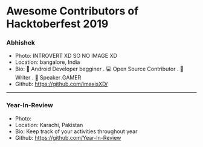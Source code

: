 # Awesome Contributors of Hacktoberfest 2019

### Abhishek
- Photo: INTROVERT XD SO NO IMAGE XD
- Location: bangalore, India
- Bio: 📱 Android Developer begginer . 💻 Open Source Contributor . 📝Writer . 🎤 Speaker .GAMER 
- Github: https://github.com/imaxisXD/

-----------

### Year-In-Review
- Photo: 
- Location: Karachi, Pakistan
- Bio: Keep track of your activities throughout year
- Github: https://github.com/Year-In-Review
